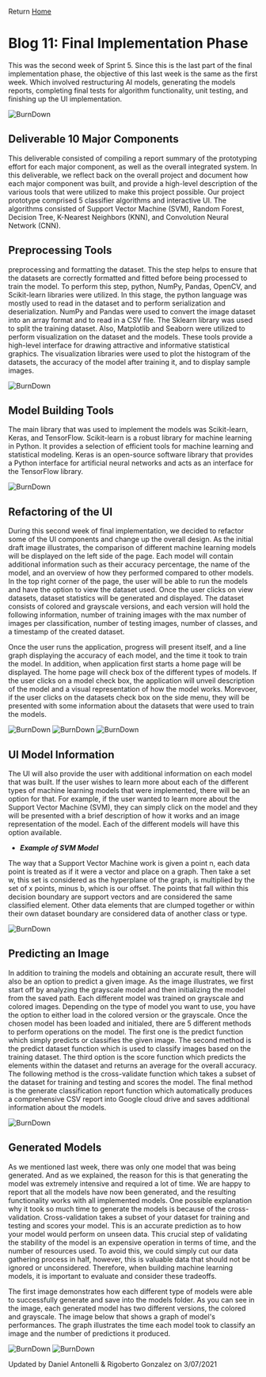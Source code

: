 Return [Home](index.md)

# Blog 11: Final Implementation Phase
This was the second week of Sprint 5. Since this is the last part of the final implementation phase, the objective of
this last week is the same as the first week. Which involved restructuring AI models, generating the models reports,
completing final tests for algorithm functionality, unit testing, and finishing up the UI implementation.


![BurnDown](./images/blog11/burn_down.png)


## Deliverable 10 Major Components
This deliverable consisted of compiling a report summary of the prototyping effort for each major component, as well as
the overall integrated system. In this deliverable, we reflect back on the overall project and document how each major
component was built, and provide a high-level description of the various tools that were utilized to make this project
possible. Our project prototype comprised 5 classifier algorithms and interactive UI. The algorithms consisted of
Support Vector Machine (SVM), Random Forest, Decision Tree, K-Nearest Neighbors (KNN), and Convolution
Neural Network (CNN).

## Preprocessing Tools
preprocessing and formatting the dataset. This the step helps to ensure that the datasets are correctly formatted and 
fitted before being processed to train the model. To perform this step, python, NumPy, Pandas, OpenCV, and Scikit-learn 
libraries were utilized. In this stage, the python language was mostly used to read in the dataset and to perform 
serialization and deserialization. NumPy and Pandas were used to convert the image dataset into an array format and to 
read in a CSV file. The Sklearn library was used to split the training dataset. Also, Matplotlib and Seaborn were 
utilized to perform visualization on the dataset and the models. These tools provide a high-level interface for drawing 
attractive and informative statistical graphics. The visualization libraries were used to plot the histogram of the 
datasets, the accuracy of the model after training it, and to display sample images.

![BurnDown](images/blog11/library_used.png)

## Model Building Tools
The main library that was used to implement the models was Scikit-learn, Keras, and TensorFlow. Scikit-learn is a robust
library for machine learning in Python. It provides a selection of efficient tools for machine learning and statistical
modeling. Keras is an open-source software library that provides a Python interface for artificial neural networks and
acts as an interface for the TensorFlow library.

![BurnDown](images/blog11/model_tools.png)


## Refactoring of the UI
During this second week of final implementation, we decided to refactor some of the UI components and change up the
overall design. As the initial draft image illustrates, the comparison of different machine learning models will be
displayed on the left side of the page. Each model will contain additional information such as their accuracy
percentage, the name of the model, and an overview of how they performed compared to other models. In the top right
corner of the page, the user will be able to run the models and have the option to view the dataset used. Once the user
clicks on view datasets, dataset statistics will be generated and displayed. The dataset consists of colored and
grayscale versions, and each version will hold the following information, number of training images with the max number
of images per classification, number of testing images, number of classes, and a timestamp of the created dataset. 

Once the user runs the application, progress will present itself, and a line graph displaying the accuracy of each model,
and the time it took to train the model. In addition, when application first starts a home page will be displayed. The 
home page will check box of the different types of models. If the user clicks on a model check box, the application will 
unveil description of the model and a visual representation of how the model works. Morevoer, if the user clicks 
on the datasets check box on the side menu, they will be presented with some information about the datasets that were 
used to train the models. 

![BurnDown](images/blog11/ui_refactor.jpg)
![BurnDown](images/blog11/UI.png)
![BurnDown](images/blog11/dataset_example.png)

## UI Model Information 
The UI will also provide the user with additional information on each model that was built. If the user wishes to learn 
more about each of the different types of machine learning models that were implemented, there will be an option for that. 
For example, if the user wanted to learn more about the Support Vector Machine (SVM), they can simply click on the model 
and they will be presented with a brief description of how it works and an image representation of the model. Each of the 
different models will have this option available. 


- ***Example of SVM Model***

The way that a Support Vector Machine work is given a point n, each data point is treated as
if it were a vector and place on a graph. Then take a set w, this set is considered as the hyperplane of the graph,
is multiplied by the set of x points, minus b, which is our offset. The points that fall within this decision
boundary are support vectors and are considered the same classified element. Other data elements that are clumped
together or within their own dataset boundary are considered data of another class or type. 

![BurnDown](images/blog11/svm.png)


## Predicting an Image
In addition to training the models and obtaining an accurate result, there will also be an option to predict a given image. 
As the image illustrates, we first start off by analyzing the grayscale model and then initializing the model
from the saved path. Each different model was trained on grayscale and colored images. Depending on the type of model
you want to use, you have the option to either load in the colored version or the grayscale. Once the chosen model has
been loaded and initialed, there are 5 different methods to perform operations on the model. The first one is the
predict function which simply predicts or classifies the given image. The second method is the predict dataset function
which is used to classify images based on the training dataset. The third option is the score function which predicts
the elements within the dataset and returns an average for the overall accuracy. The following method is the cross-validate 
function which takes a subset of the dataset for training and testing and scores the model. The final method is
the generate classification report function which automatically produces a comprehensive CSV report into Google cloud
drive and saves additional information about the models.



![BurnDown](images/blog11/prediction_example.png)

## Generated Models
As we mentioned last week, there was only one model that was being generated. And as we explained, the reason for this 
is that generating the model was extremely intensive and required a lot of time. We are happy to report that all the 
models have now been generated, and the resulting functionality works with all implemented models. One possible 
explanation why it took so much time to generate the models is because of the cross-validation. Cross-validation takes 
a subset of your dataset for training and testing and scores your model. This is an accurate prediction as to how your 
model would perform on unseen data. This crucial step of validating the stability of the model is an expensive operation 
in terms of time, and the number of resources used. To avoid this, we could simply cut our data gathering process in half, 
however, this is valuable data that should not be ignored or unconsidered. Therefore, when building machine learning 
models, it is important to evaluate and consider these tradeoffs. 

The first image demonstrates how each different type of models were able to successfully generate and save into the 
models folder. As you can see in the image, each generated model has two different versions, the colored and grayscale.
The image below that shows a graph of model's performances. The graph illustrates the time each model took to classify 
an image and the number of predictions it produced. 


![BurnDown](images/blog11/generated_models.png)
![BurnDown](images/blog11/model_result.png)


Updated by Daniel Antonelli & Rigoberto Gonzalez on 3/07/2021

